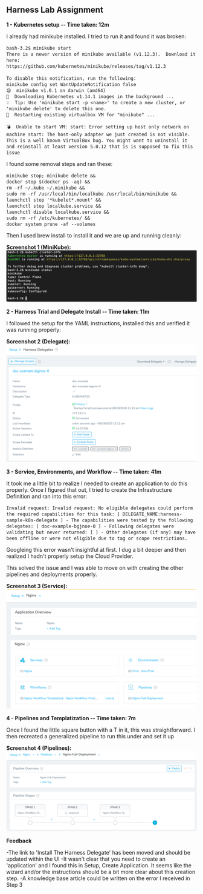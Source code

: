 ## **Harness Lab Assignment**

**1 - Kubernetes setup -- Time taken: 12m**

I already had minikube installed. I tried to run it and found it was broken:

```
bash-3.2$ minikube start
There is a newer version of minikube available (v1.12.3).  Download it here:
https://github.com/kubernetes/minikube/releases/tag/v1.12.3

To disable this notification, run the following:
minikube config set WantUpdateNotification false
😄  minikube v1.0.1 on darwin (amd64)
🤹  Downloading Kubernetes v1.14.1 images in the background ...
💡  Tip: Use 'minikube start -p <name>' to create a new cluster, or 'minikube delete' to delete this one.
🔄  Restarting existing virtualbox VM for "minikube" ...

💣  Unable to start VM: start: Error setting up host only network on machine start: The host-only adapter we just created is not visible. This is a well known VirtualBox bug. You might want to uninstall it and reinstall at least version 5.0.12 that is is supposed to fix this issue
```

I found some removal steps and ran these:
```
minikube stop; minikube delete &&
docker stop $(docker ps -aq) &&
rm -rf ~/.kube ~/.minikube &&
sudo rm -rf /usr/local/bin/localkube /usr/local/bin/minikube &&
launchctl stop '*kubelet*.mount' &&
launchctl stop localkube.service &&
launchctl disable localkube.service &&
sudo rm -rf /etc/kubernetes/ &&
docker system prune -af --volumes
```

Then I used brew install to install it and we are up and running cleanly:

**Screenshot 1 (MiniKube):**
![Alt text](/Step_1_-_Minikube.png?raw=true "Minikube")

**2 - Harness Trial and Delegate Install -- Time taken: 11m**

I followed the setup for the YAML instructions, installed this and verified it was running properly:

**Screenshot 2 (Delegate):**
![Alt text](/Step_2_-_Delegate.png?raw=true "Delegate")

**3 - Service, Environments, and Workflow -- Time taken: 41m**

It took me a little bit to realize I needed to create an application to do this properly. Once I figured that out, I tried to create the Infrastructure Definition and ran into this error:

```
Invalid request: Invalid request: No eligible delegates could perform the required capabilities for this task: [ DELEGATE_NAME:harness-sample-k8s-delegate ] - The capabilities were tested by the following delegates: [ doc-example-bgjnoe-0 ] - Following delegates were validating but never returned: [ ] - Other delegates (if any) may have been offline or were not eligible due to tag or scope restrictions.
```

Googleing this error wasn't insightful at first. I dug a bit deeper and then realized I hadn't properly setup the Cloud Provider.

This solved the issue and I was able to move on with creating the other pipelines and deployments properly.

**Screenshot 3 (Service):**
![Alt text](/Step_3_-_Service.png?raw=true "Service")

**4 - Pipelines and Templatization -- Time taken: 7m**

Once I found the little square button with a T in it, this was straightforward. I then recreated a generalized pipeline to run this under and set it up

**Screenshot 4 (Pipelines):**
![Alt text](/Step_4_-_Pipelines.png?raw=true "Pipelines")

**Feedback**

-The link to 'Install The Harness Delegate' has been moved and should be updated within the UI
-It wasn't clear that you need to create an 'application' and I found this in Setup, Create Application. It seems like the wizard and/or the instructions should be a bit more clear about this creation step.
-A knowledge base article could be written on the error I received in Step 3

